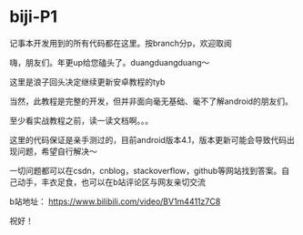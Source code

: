 # biji-P1
记事本开发用到的所有代码都在这里。按branch分p，欢迎取阅

嗨，朋友们。年更up给您磕头了。duangduangduang～

这里是浪子回头决定继续更新安卓教程的tyb

当然，此教程是完整的开发，但并非面向毫无基础、毫不了解android的朋友们。

至少看实战教程之前，读一读文档啊。。。

这里的代码保证是亲手测过的，目前android版本4.1，版本更新可能会导致代码出现问题，希望自行解决～

一切问题都可以在csdn，cnblog，stackoverflow，github等网站找到答案。自己动手，丰衣足食，也可以在b站评论区与网友亲切交流

b站地址：
https://www.bilibili.com/video/BV1m4411z7C8

祝好！
